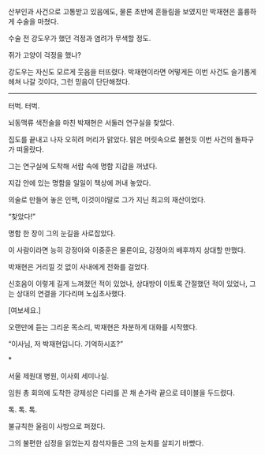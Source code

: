 산부인과 사건으로 고통받고 있음에도, 물론 초반에 흔들림을 보였지만 박재현은 훌륭하게 수술을 마쳤다.

수술 전 강도우가 했던 걱정과 염려가 무색할 정도.

쥐가 고양이 걱정을 했나?

강도우는 자신도 모르게 웃음을 터뜨렸다. 박재현이라면 어떻게든 이번 사건도 슬기롭게 헤쳐 나갈 것이다, 그런 믿음이 단단해졌다.

* * *

터벅. 터벅.

뇌동맥류 색전술을 마친 박재현은 서둘러 연구실을 찾았다.

집도를 끝내고 나자 오히려 머리가 맑았다. 맑은 머릿속으로 불현듯 이번 사건의 돌파구가 떠올랐다.

그는 연구실에 도착해 서랍 속에 명함 지갑을 꺼냈다.

지갑 안에 있는 명함을 일일이 책상에 꺼내 놓았다.

의술로 만들어 놓은 인맥, 이것이야말로 그가 지닌 최고의 재산이었다.

“찾았다!”

명함 한 장이 그의 눈길을 사로잡았다.

이 사람이라면 능히 강정아와 이중훈은 물론이요, 강정아의 배후까지 상대할 만했다.

박재현은 거리낄 것 없이 사내에게 전화를 걸었다.

신호음이 이렇게 길게 느껴졌던 적이 있었나, 상대방이 이토록 간절했던 적이 있었나, 그는 상대의 연결을 기다리며 노심초사했다.

[여보세요.]

오랜만에 듣는 그리운 목소리, 박재현은 차분하게 대화를 시작했다.

“이사님, 저 박재현입니다. 기억하시죠?”

* 

서울 제원대 병원, 이사회 세미나실.

임원 총 회의에 도착한 강제성은 다리를 꼰 채 손가락 끝으로 테이블을 두드렸다.

톡. 톡. 톡.

불규칙한 울림이 사방으로 퍼졌다.

그의 불편한 심정을 읽었는지 참석자들은 그의 눈치를 살피기 바빴다.